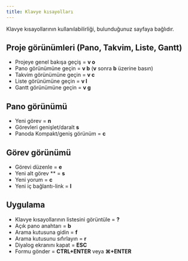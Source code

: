 ```yaml
---
title: Klavye kısayolları
---
```


Klavye kısayollarının kullanılabilirliği, bulunduğunuz sayfaya bağlıdır.

Proje görünümleri (Pano, Takvim, Liste, Gantt)
----------------------------------------------

- Projeye genel bakışa geçiş = **v o**
- Pano görünümüne geçin = **v b** (**v** sonra **b** üzerine basın)
- Takvim görünümüne geçin = **v c**
- Liste görünümüne geçin = **v l**
- Gantt görünümüne geçin = **v g**

Pano görünümü
-------------

- Yeni görev = **n**
- Görevleri genişlet/daralt **s**
- Panoda Kompakt/geniş görünüm = **c**

Görev görünümü
--------------

- Görevi düzenle = **e**
- Yeni alt görev ** = **s**
- Yeni yorum = **c**
- Yeni iç bağlantı-link = **l**

Uygulama
--------

- Klavye kısayollarının listesini görüntüle = **?**
- Açık pano anahtarı = **b**
- Arama kutusuna gidin = **f**
- Arama kutusunu sıfırlayın = **r**
- Diyalog ekranını kapat = **ESC**
- Formu gönder = **CTRL+ENTER** veya **⌘+ENTER**

